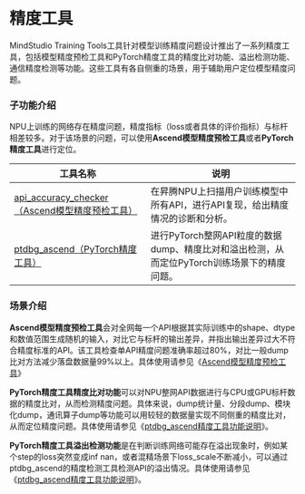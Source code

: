 # 精度工具

MindStudio Training Tools工具针对模型训练精度问题设计推出了一系列精度工具，包括模型精度预检工具和PyTorch精度工具的精度比对功能、溢出检测功能、通信精度检测等功能。这些工具有各自侧重的场景，用于辅助用户定位模型精度问题。

### 子功能介绍

NPU上训练的网络存在精度问题，精度指标（loss或者具体的评价指标）与标杆相差较多。对于该场景的问题，可以使用**Ascend模型精度预检工具**或者**PyTorch精度工具**进行定位。

| 工具名称                                                     | 说明                                                         |
| ------------------------------------------------------------ | ------------------------------------------------------------ |
| [api_accuracy_checker（Ascend模型精度预检工具）](https://gitee.com/ascend/mstt/tree/master/debug/accuracy_tools/api_accuracy_checker) | 在昇腾NPU上扫描用户训练模型中所有API，进行API复现，给出精度情况的诊断和分析。 |
| [ptdbg_ascend（PyTorch精度工具）](https://gitee.com/ascend/mstt/tree/master/debug/accuracy_tools/ptdbg_ascend) | 进行PyTorch整网API粒度的数据dump、精度比对和溢出检测，从而定位PyTorch训练场景下的精度问题。 |

### 场景介绍

**Ascend模型精度预检工具**会对全网每一个API根据其实际训练中的shape、dtype和数值范围生成随机的输入，对比它与标杆的输出差异，并指出输出差异过大不符合精度标准的API。该工具检查单API精度问题准确率超过80%，对比一般dump比对方法减少落盘数据量99%以上。具体使用请参见《[Ascend模型精度预检工具](https://gitee.com/ascend/mstt/blob/master/debug/accuracy_tools/api_accuracy_checker/README.md)》

**PyTorch精度工具精度比对功能**可以对NPU整网API数据进行与CPU或GPU标杆数据的精度比对，从而检测精度问题。具体来说，dump统计量、分段dump、模块化dump，通讯算子dump等功能可以用较轻的数据量实现不同侧重的精度比对，从而定位精度问题。具体使用请参见《[ptdbg_ascend精度工具功能说明](https://gitee.com/ascend/mstt/tree/master/debug/accuracy_tools/ptdbg_ascend/doc)》。

**PyTorch精度工具溢出检测功能**是在判断训练网络可能存在溢出现象时，例如某个step的loss突然变成inf nan，或者混精场景下loss_scale不断减小，可以通过ptdbg_ascend的精度检测工具检测API的溢出情况。具体使用请参见《[ptdbg_ascend精度工具功能说明](https://gitee.com/ascend/mstt/tree/master/debug/accuracy_tools/ptdbg_ascend/doc)》。